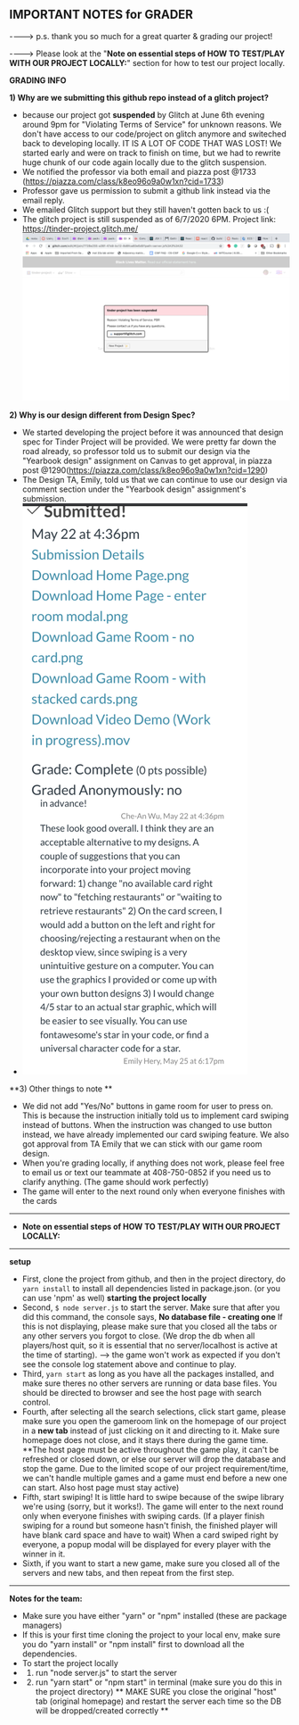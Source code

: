**IMPORTANT NOTES for GRADER**
----------------------------------------------------------------------------------------------------------------
----> p.s. thank you so much for a great quarter & grading our project!

----> Please look at the "**Note on essential steps of HOW TO TEST/PLAY WITH OUR PROJECT LOCALLY:**" section for how to test our project locally. 

**GRADING INFO**

**1) Why are we submitting this github repo instead of a glitch project?**
- because our project got **suspended** by Glitch at June 6th evening around 9pm for "Violating Terms of Service" for unknown reasons. We don't have access to our code/project on glitch anymore and switeched back to developing locally. IT IS A LOT OF CODE THAT WAS LOST! We started early and were on track to finish on time, but we had to rewrite huge chunk of our code again locally due to the glitch suspension.
- We notified the professor via both email and piazza post @1733 (https://piazza.com/class/k8eo96o9a0w1xn?cid=1733)
- Professor gave us permission to submit a github link instead via the email reply. 
- We emailed Glitch support but they still haven't gotten back to us :(
- The glitch project is still suspended as of 6/7/2020 6PM. Project link: https://tinder-project.glitch.me/
![screnshot](./Screen%20Shot%202020-06-06%20at%209.35.16%20PM.png)

**2) Why is our design different from Design Spec?**

- We started developing the project before it was announced that design spec for Tinder Project will be provided. We were pretty far down the road already, so professor told us to submit our design via the "Yearbook design" assignment on Canvas to get approval, in piazza post @1290(https://piazza.com/class/k8eo96o9a0w1xn?cid=1290)
- The Design TA, Emily, told us that we can continue to use our design via comment section under the "Yearbook design" assignment's submission. 
- ![screnshot](./Screen%20Shot%202020-06-07%20at%206.12.44%20PM.png)

**3) Other things to note **
- We did not add "Yes/No" buttons in game room for user to press on. This is because the instruction initially told us to implement card swiping instead of buttons. When the instruction was changed to use button instead, we have already implemented our card swiping feature. We also got approval from TA Emily that we can stick with our game room design.
- When you're grading locally, if anything does not work, please feel free to email us or text our teammate at 408-750-0852 if you need us to clarify anything. (The game should work perfectly)
- The game will enter to the next round only when everyone finishes with the cards

----------------------------------------------------------------------------------------------------------------
- **Note on essential steps of HOW TO TEST/PLAY WITH OUR PROJECT LOCALLY:**
----------------------------------------------------------------------------------------------------------------
**setup**
  - First, clone the project from github, and then in the project directory, do `yarn install` to install all dependencies listed in package.json. (or you can use 'npm' as well)
**starting the project locally**
  - Second, `$ node server.js` to start the server. Make sure that after you did this command, the console says, **No database file - creating one** If this is not displaying, please make sure that you closed all the tabs or any other servers you forgot to close. (We drop the db when all players/host quit, so it is essential that no server/localhost is active at the time of starting).     --> the game won't work as expected if you don't see the console log statement above and continue to play.
  - Third, `yarn start` as long as you have all the packages installed, and make sure theres no other servers are running or data base files. You should be directed to browser and see the host page with search control.
  - Fourth, after selecting all the search selections, click start game, please make sure you open the gameroom link on the homepage of our project in a **new tab** instead of just clicking on it and directing to it. Make sure homepage does not close, and it stays there during the game time. **The host page must be active throughout the game play, it can't be refreshed or closed down, or else our server will drop the database and stop the game. Due to the limited scope of our project requirement/time, we can't handle multiple games and a game must end before a new one can start. Also host page must stay active)
  - Fifth, start swiping! It is little hard to swipe because of the swipe library we're using (sorry, but it works!). The game will enter to the next round only when everyone finishes with swiping cards. (If a player finish swiping for a round but someone hasn't finish, the finished player will have blank card space and have to wait) When a card swiped right by everyone, a popup modal will be displayed for every player with the winner in it.
  - Sixth, if you want to start a new game, make sure you closed all of the servers and new tabs, and then repeat from the first step. 
----------------------------------------------------------------------------------------------------------------







**Notes for the team:**
- Make sure you have either "yarn" or "npm" installed (these are package managers)
- If this is your first time cloning the project to your local env, make sure you do "yarn install" or "npm install" first to download all the dependencies.
- To start the project locally
- 1. run "node server.js" to start the server
- 2. run "yarn start" or "npm start" in terminal (make sure you do this in the project directory)
** MAKE SURE you close the original "host" tab (original homepage) and restart the server each time so the DB will be dropped/created correctly **
